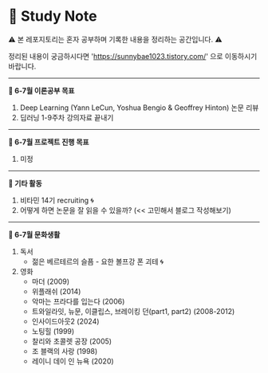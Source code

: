 # 📝 Study Note

⚠️ 본 레포지토리는 혼자 공부하며 기록한 내용을 정리하는 공간입니다. ⚠️

정리된 내용이 궁금하시다면 'https://sunnybae1023.tistory.com/' 으로 이동하시기 바랍니다.

---
**📍 6-7월 이론공부 목표**

1. Deep Learning (Yann LeCun, Yoshua Bengio & Geoffrey Hinton) 논문 리뷰
2. 딥러닝 1-9주차 강의자료 끝내기

---
**📍 6-7월 프로젝트 진행 목표**

1. 미정


---
**📍 기타 활동**

1. 비타민 14기 recruiting 🌀
2. 어떻게 하면 논문을 잘 읽을 수 있을까? (<< 고민해서 블로그 작성해보기)

   
---
**📍 6-7월 문화생활**

1. 독서
   - 젊은 베르테르의 슬픔 - 요한 볼프강 폰 괴테 🌀
2. 영화
   - 마더 (2009)
   - 위플래쉬 (2014)
   - 악마는 프라다를 입는다 (2006)
   - 트와일라잇, 뉴문, 이클립스, 브레이킹 던(part1, part2) (2008-2012)
   - 인사이드아웃2 (2024)
   - 노팅힐 (1999)
   - 찰리와 초콜렛 공장 (2005)
   - 조 블랙의 사랑 (1998)
   - 레이니 데이 인 뉴욕 (2020)
